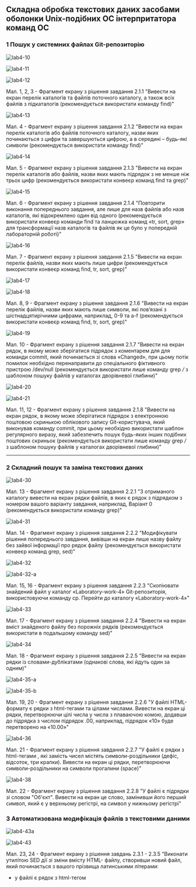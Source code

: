 ## Складна обробка текстових даних засобами оболонки Unix-подібних ОС інтерпритатора команд ОС ##


### 1 Пошук у системних файлах Git-репозиторію ###


![lab4-10](https://github.com/oleksandrblazhko/ai-diduh/assets/115537945/663a7ee2-2e5c-4721-be43-365c2c02ced1)

![lab4-11](https://github.com/oleksandrblazhko/ai-diduh/assets/115537945/2cae18ae-ef3b-4620-90c5-86ebe07f462c)

![lab4-12](https://github.com/oleksandrblazhko/ai-diduh/assets/115537945/8a781e2f-f7ee-4857-947e-ab4432ac5c16)


Мал. 1, 2, 3 - Фрагмент екрану з рішення завдання 2.1.1 "Вивести на екран перелік каталогів та файлів поточного каталогу, а також всіх файлів з підкаталогів (рекомендується використати команду find)"

![lab4-13](https://github.com/oleksandrblazhko/ai-diduh/assets/115537945/288fbad2-9322-49f3-98e4-0613ece9bbce)

Мал. 4 - Фрагмент екрану з рішення завдання 2.1.2 "Вивести на екран перелік каталогів або файлів поточного каталогу, назви яких починаються з цифри та завершуються цифрою, а в середині – будь-які символи (рекомендується використати команду find)"

![lab4-14](https://github.com/oleksandrblazhko/ai-diduh/assets/115537945/827083e4-d590-45fa-b946-a40c230b2d3a)

Мал. 5 - Фрагмент екрану з рішення завдання 2.1.3 "Вивести на екран перелік каталогів або файлів, назви яких мають підрядок з не менше ніж трьох цифр (рекомендується використати конвеєр команд find та grep)"

![lab4-15](https://github.com/oleksandrblazhko/ai-diduh/assets/115537945/d5cc8a72-d45c-4ae0-8bb0-0efa91b09b7f)

Мал. 6 - Фрагмент екрану з рішення завдання 2.1.4 "Повторити виконання попереднього завдання, але лише для назв файлів або назв каталогів, які відокремлено один від одного (рекомендується використати конвеєр команди find та ланцюжка команд «tr, sort, grep» для трансформації назв каталогів та файлів як це було у попередній лабораторній роботі)"

![lab4-16](https://github.com/oleksandrblazhko/ai-diduh/assets/115537945/f3e3071e-b70b-43d1-8883-b81dfd54a898)

Мал. 7 - Фрагмент екрану з рішення завдання 2.1.5 "Вивести на екран перелік файлів, назви яких мають лише цифри (рекомендується використати конвеєр команд find, tr, sort, grep)"

![lab4-17](https://github.com/oleksandrblazhko/ai-diduh/assets/115537945/6e207047-6716-45c0-83a6-0511911c5c1f)

![lab4-18](https://github.com/oleksandrblazhko/ai-diduh/assets/115537945/8eaa57e3-9932-4ebe-80cd-39541dd5437b)

Мал. 8, 9 - Фрагмент екрану з рішення завдання 2.1.6 "Вивести на екран перелік файлів, назви яких мають лише символи, які пов’язані з шістнадцятирічними цифрами, наприклад, 0-9 та a-f (рекомендується використати конвеєр команд find, tr, sort, grep)"

![lab4-19](https://github.com/oleksandrblazhko/ai-diduh/assets/115537945/beeba80e-cffb-46c9-982c-dd7512693d57)

Мал. 10 - Фрагмент екрану з рішення завдання 2.1.7 "Вивести на екран рядок, в якому може зберігатися підрядок з коментарем для для команди commit, який починається зі слова «Changed», при цьому потік помилок необхідно перенаправити до спеціального фіктивного пристрою /dev/null (рекомендується використати лише команду grep */* з шаблоном пошуку файлів у каталогах дворівневої глибини)"

![lab4-20](https://github.com/oleksandrblazhko/ai-diduh/assets/115537945/493d677d-a179-4fd9-af14-cd497deaf88b)

![lab4-21](https://github.com/oleksandrblazhko/ai-diduh/assets/115537945/3dcddd83-7bf7-4659-93ea-394a07d417c6)

Мал. 11, 12 - Фрагмент екрану з рішення завдання 2.1.8 "Вивести на екран рядок, в якому може зберігатися підрядок з електронною поштовою скринькою облікового запису Git-користувача, який виконував команду commit, при цьому необхідно використати шаблон регулярного виразу, який забезпечить пошук будь-яких інших подібних поштових скриньок (рекомендується використати лише команду grep */* з шаблоном пошуку файлів у каталогах дворівневої глибини)"

******************************************************************

### 2 Складний пошук та заміна текстових даних ###


![lab4-30](https://github.com/oleksandrblazhko/ai-diduh/assets/115537945/c3913548-1d4a-48d8-980b-c755658dda8b)

Мал. 13 - Фрагмент екрану з рішення завдання 2.2.1 "З отриманого каталогу вивести на екран рядки файлів, в яких є рядок з підрядком з номером вашого варіанту завдання, наприклад, Варіант 0 (рекомендується використати команду grep)"


![lab4-31](https://github.com/oleksandrblazhko/ai-diduh/assets/115537945/2376e91e-3427-4a7e-9db6-6cf0eba92a1b)

Мал. 14 - Фрагмент екрану з рішення завдання 2.2.2 "Модифікувати рішення попереднього завдання, вивівши на екран лише назву файлу без зайвої інформації про рядок файлу (рекомендується використати конвеєр команд grep, sed)"


![lab4-32](https://github.com/oleksandrblazhko/ai-diduh/assets/115537945/ed3d80e4-05b8-4f23-bff9-297fd9a73845)

![lab4-32-a](https://github.com/oleksandrblazhko/ai-diduh/assets/115537945/1a0b17c3-5081-4d25-8f50-34f9a36997df)

Мал. 15, 16 - Фрагмент екрану з рішення завдання 2.2.3 "Скопіювати знайдений файл у каталог «Laboratory-work-4» Git-репозиторія, використовуючи команду cp. Перейти до каталогу «Laboratory-work-4»"


![lab4-33](https://github.com/oleksandrblazhko/ai-diduh/assets/115537945/d426d78c-7f65-443c-9749-87bb34d2f161)

Мал. 17 - Фрагмент екрану з рішення завдання 2.2.4 "Вивести на екран вміст знайденого файлу без порожніх рядків (рекомендується використати в подальшому команду sed)"

![lab4-34](https://github.com/oleksandrblazhko/ai-diduh/assets/115537945/a18e4b78-70a3-4cb5-9bd2-b33cb9e68363)

Мал. 18 - Фрагмент екрану з рішення завдання 2.2.5 "Вивести на екран рядки із словами-дублікатами (однакові слова, які йдуть один за одним)"


![lab4-35-a](https://github.com/oleksandrblazhko/ai-diduh/assets/115537945/4d89c73b-5582-426d-ae74-2187552406ba)

![lab4-35-b](https://github.com/oleksandrblazhko/ai-diduh/assets/115537945/aacb91a4-08ad-4d56-bde0-c8103f329dd2)

Мал. 19, 20 - Фрагмент екрану з рішення завдання 2.2.6 "У файлі HTML-формату є рядки з html-тегами <td> та цілами числами. Вивести на екран ці рядки, перетворюючи цілі числа у числа з плаваючою комою, додавши до підрядка з числом підрядок .00, наприклад, підрядок «10» буде перетворено на «10.00»"


![lab4-36](https://github.com/oleksandrblazhko/ai-diduh/assets/115537945/e39713ab-fe7a-4812-b4e8-28c156be520b)

Мал. 21 - Фрагмент екрану з рішення завдання 2.2.7 "У файлі є рядки з html-тегами <td>, які замість чисел містять символи-роздільники (дефіс, відсоток, три крапки). Вивести на екран ці рядки, перетворюючи символи-роздільники на символи прогалини (space)"


![lab4-38](https://github.com/oleksandrblazhko/ai-diduh/assets/115537945/e65d3be7-4bef-48ff-8af5-c42e857feea5)

Мал. 22 - Фрагмент екрану з рішення завдання 2.2.8 "У файлі є підрядки зі словом "Об'єкт". Вивести на екран це слово, замінивши його перший символ, який є у верхньому регістрі, на символ у нижньому регістрі"

### 3 Автоматизована модифікація файлів з текстовими даними ###

![lab4-43a](https://github.com/oleksandrblazhko/ai-diduh/assets/115537945/bfed4cee-ad94-450b-a44f-54711204570a)

![lab4-43](https://github.com/oleksandrblazhko/ai-diduh/assets/115537945/04adc70d-aa05-4a90-a4bb-1a2c6146a81d)

Мал. 23, 24 - Фрагмент екрану з рішення завдань 2.3.1 - 2.3.5 "Виконати утилітою SED дії зі зміни вмісту HTML- файлу, створивши новий файл, який починається з вашого прізвища латинськими літерами:
- у файлі є рядок з html-тегом <title>. Видалити з цього рядка цифри, які розміщено наприкінці рядка;
- у файлі є рядок з html-тегом <title>. Додати після цього рядка новий рядок, який містить наступне:
  ```<h1>Таблиця оновлено автоматично. Автор - ПІБ, група</h1>```;
- видалити з файлу всі порожні рядки;
- видалити з файлу слова-дублікати;
- об’єднати команди SED, створені у попередніх завданнях, в окремий текстовий файл з назвою за шаблоном surname.sed, де surname – ваше прізвище латинськими літерами. Виконати утиліту SED з читанням команд зі створенного файлу".

  **********************************









